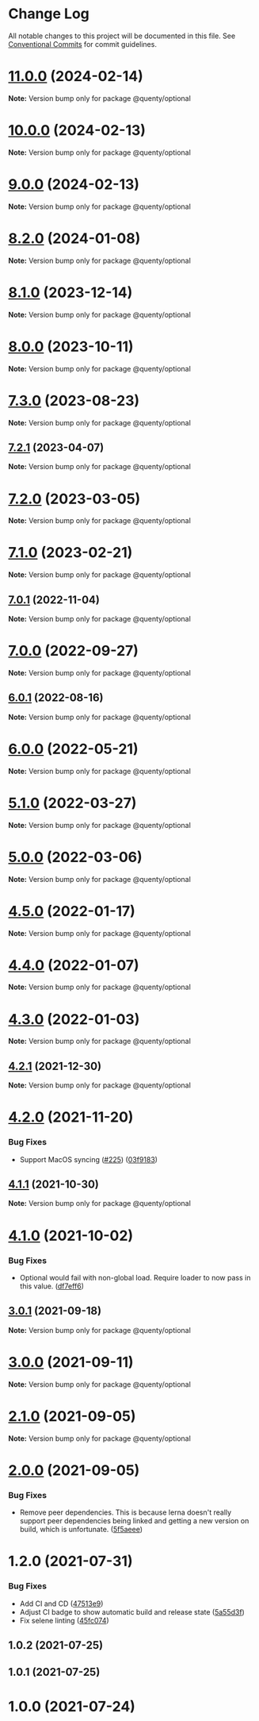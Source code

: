 # Change Log

All notable changes to this project will be documented in this file.
See [Conventional Commits](https://conventionalcommits.org) for commit guidelines.

# [11.0.0](https://github.com/Quenty/NevermoreEngine/compare/@quenty/optional@10.0.0...@quenty/optional@11.0.0) (2024-02-14)

**Note:** Version bump only for package @quenty/optional





# [10.0.0](https://github.com/Quenty/NevermoreEngine/compare/@quenty/optional@9.0.0...@quenty/optional@10.0.0) (2024-02-13)

**Note:** Version bump only for package @quenty/optional





# [9.0.0](https://github.com/Quenty/NevermoreEngine/compare/@quenty/optional@8.2.0...@quenty/optional@9.0.0) (2024-02-13)

**Note:** Version bump only for package @quenty/optional





# [8.2.0](https://github.com/Quenty/NevermoreEngine/compare/@quenty/optional@8.1.0...@quenty/optional@8.2.0) (2024-01-08)

**Note:** Version bump only for package @quenty/optional





# [8.1.0](https://github.com/Quenty/NevermoreEngine/compare/@quenty/optional@8.0.0...@quenty/optional@8.1.0) (2023-12-14)

**Note:** Version bump only for package @quenty/optional





# [8.0.0](https://github.com/Quenty/NevermoreEngine/compare/@quenty/optional@7.3.0...@quenty/optional@8.0.0) (2023-10-11)

**Note:** Version bump only for package @quenty/optional





# [7.3.0](https://github.com/Quenty/NevermoreEngine/compare/@quenty/optional@7.2.1...@quenty/optional@7.3.0) (2023-08-23)

**Note:** Version bump only for package @quenty/optional





## [7.2.1](https://github.com/Quenty/NevermoreEngine/compare/@quenty/optional@7.2.0...@quenty/optional@7.2.1) (2023-04-07)

**Note:** Version bump only for package @quenty/optional





# [7.2.0](https://github.com/Quenty/NevermoreEngine/compare/@quenty/optional@7.1.0...@quenty/optional@7.2.0) (2023-03-05)

**Note:** Version bump only for package @quenty/optional





# [7.1.0](https://github.com/Quenty/NevermoreEngine/compare/@quenty/optional@7.0.1...@quenty/optional@7.1.0) (2023-02-21)

**Note:** Version bump only for package @quenty/optional





## [7.0.1](https://github.com/Quenty/NevermoreEngine/compare/@quenty/optional@7.0.0...@quenty/optional@7.0.1) (2022-11-04)

**Note:** Version bump only for package @quenty/optional





# [7.0.0](https://github.com/Quenty/NevermoreEngine/compare/@quenty/optional@6.0.1...@quenty/optional@7.0.0) (2022-09-27)

**Note:** Version bump only for package @quenty/optional





## [6.0.1](https://github.com/Quenty/NevermoreEngine/compare/@quenty/optional@6.0.0...@quenty/optional@6.0.1) (2022-08-16)

**Note:** Version bump only for package @quenty/optional





# [6.0.0](https://github.com/Quenty/NevermoreEngine/compare/@quenty/optional@5.1.0...@quenty/optional@6.0.0) (2022-05-21)

**Note:** Version bump only for package @quenty/optional





# [5.1.0](https://github.com/Quenty/NevermoreEngine/compare/@quenty/optional@5.0.0...@quenty/optional@5.1.0) (2022-03-27)

**Note:** Version bump only for package @quenty/optional





# [5.0.0](https://github.com/Quenty/NevermoreEngine/compare/@quenty/optional@4.5.0...@quenty/optional@5.0.0) (2022-03-06)

**Note:** Version bump only for package @quenty/optional





# [4.5.0](https://github.com/Quenty/NevermoreEngine/compare/@quenty/optional@4.4.0...@quenty/optional@4.5.0) (2022-01-17)

**Note:** Version bump only for package @quenty/optional





# [4.4.0](https://github.com/Quenty/NevermoreEngine/compare/@quenty/optional@4.3.0...@quenty/optional@4.4.0) (2022-01-07)

**Note:** Version bump only for package @quenty/optional





# [4.3.0](https://github.com/Quenty/NevermoreEngine/compare/@quenty/optional@4.2.1...@quenty/optional@4.3.0) (2022-01-03)

**Note:** Version bump only for package @quenty/optional





## [4.2.1](https://github.com/Quenty/NevermoreEngine/compare/@quenty/optional@4.2.0...@quenty/optional@4.2.1) (2021-12-30)

**Note:** Version bump only for package @quenty/optional





# [4.2.0](https://github.com/Quenty/NevermoreEngine/compare/@quenty/optional@4.1.1...@quenty/optional@4.2.0) (2021-11-20)


### Bug Fixes

* Support MacOS syncing ([#225](https://github.com/Quenty/NevermoreEngine/issues/225)) ([03f9183](https://github.com/Quenty/NevermoreEngine/commit/03f918392c6a5bdd33f8a17c38de371d1e06c67a))





## [4.1.1](https://github.com/Quenty/NevermoreEngine/compare/@quenty/optional@4.1.0...@quenty/optional@4.1.1) (2021-10-30)

**Note:** Version bump only for package @quenty/optional





# [4.1.0](https://github.com/Quenty/NevermoreEngine/compare/@quenty/optional@3.0.1...@quenty/optional@4.1.0) (2021-10-02)


### Bug Fixes

* Optional would fail with non-global load. Require loader to now pass in this value. ([df7eff6](https://github.com/Quenty/NevermoreEngine/commit/df7eff66d305a56e4f2007497000eb6adaff13dd))





## [3.0.1](https://github.com/Quenty/NevermoreEngine/compare/@quenty/optional@3.0.0...@quenty/optional@3.0.1) (2021-09-18)

**Note:** Version bump only for package @quenty/optional





# [3.0.0](https://github.com/Quenty/NevermoreEngine/compare/@quenty/optional@2.1.0...@quenty/optional@3.0.0) (2021-09-11)

**Note:** Version bump only for package @quenty/optional





# [2.1.0](https://github.com/Quenty/NevermoreEngine/compare/@quenty/optional@2.0.0...@quenty/optional@2.1.0) (2021-09-05)

**Note:** Version bump only for package @quenty/optional





# [2.0.0](https://github.com/Quenty/NevermoreEngine/compare/@quenty/optional@1.2.0...@quenty/optional@2.0.0) (2021-09-05)


### Bug Fixes

* Remove peer dependencies. This is because lerna doesn't really support peer dependencies being linked and getting a new version on build, which is unfortunate. ([5f5aeee](https://github.com/Quenty/NevermoreEngine/commit/5f5aeeea8de9975435309e53679f0ef7064f9dd0))





# 1.2.0 (2021-07-31)


### Bug Fixes

* Add CI and CD ([47513e9](https://github.com/Quenty/NevermoreEngine/commit/47513e9b568162707534af132396dd8756947dd3))
* Adjust CI badge to show automatic build and release state ([5a55d3f](https://github.com/Quenty/NevermoreEngine/commit/5a55d3f19bf8d66a760d67da9b56ed47fab74656))
* Fix selene linting ([45fc074](https://github.com/Quenty/NevermoreEngine/commit/45fc07489ee59127ac6582689f19a0e87c1e5b5a))



## 1.0.2 (2021-07-25)



## 1.0.1 (2021-07-25)



# 1.0.0 (2021-07-24)
